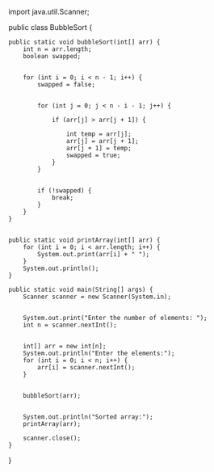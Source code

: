import java.util.Scanner;

public class BubbleSort {

    
    public static void bubbleSort(int[] arr) {
        int n = arr.length;
        boolean swapped;

        
        for (int i = 0; i < n - 1; i++) {
            swapped = false;

            
            for (int j = 0; j < n - i - 1; j++) {
                
                if (arr[j] > arr[j + 1]) {
                    
                    int temp = arr[j];
                    arr[j] = arr[j + 1];
                    arr[j + 1] = temp;
                    swapped = true;
                }
            }

            
            if (!swapped) {
                break;
            }
        }
    }

    
    public static void printArray(int[] arr) {
        for (int i = 0; i < arr.length; i++) {
            System.out.print(arr[i] + " ");
        }
        System.out.println();
    }

    public static void main(String[] args) {
        Scanner scanner = new Scanner(System.in);

        
        System.out.print("Enter the number of elements: ");
        int n = scanner.nextInt();

        
        int[] arr = new int[n];
        System.out.println("Enter the elements:");
        for (int i = 0; i < n; i++) {
            arr[i] = scanner.nextInt();
        }

        
        bubbleSort(arr);

        
        System.out.println("Sorted array:");
        printArray(arr);

        scanner.close();
    }
}